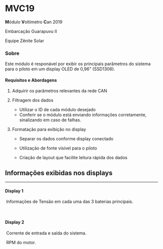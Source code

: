 # MVC19
**M**ódulo **V**oltímetro **C**an 2019

Embarcação Guarapuvu II

Equipe Zênite Solar


###  Sobre

Este módulo é responável por exibir os principais parâmetros do sistema para o piloto em um display OLED de 0,96" (SSD1306).


#### Requisitos e Abordagens
1. Adquirir os parâmetros relevantes da rede CAN

2. Filtragem dos dados
	- Utilizar o ID de cada módulo desejado
	- Conferir se o módulo está enviando informações corretamente, sinalizando em caso de falhas.

3. Formatação para exibição no display
	- Separar os dados conforme display conectado
	
	- Utilização de fonte visível para o piloto
	
	- Criação de layout que facilite leitura rápida dos dados
	
	  


## Informações exibidas nos displays

------


#### Display 1

​	Informações de Tensão em cada uma das 3 baterias principais.

​	

#### Display 2

​	Corrente de entrada e saída do sistema.

​	RPM do motor.